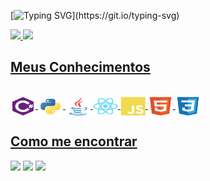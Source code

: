  [![Typing SVG](https://readme-typing-svg.herokuapp.com?color=000000F7&size=25&&center=true&vCenter=true&width=660&lines=Olá!+👋+Me+chamo+Brenda+Assunção.;+Sejam+bem+vindos+ao+meu+perfil!;+Sou+formada+em+Ciência+da+Computação.;+Atualmente+atuo+como+desenvolvedora+Back-End.)](https://git.io/typing-svg)
 <div>
  <a href="https://github.com/brenda-programmer">
  <img height="180em" src="https://github-readme-stats.vercel.app/api?username=brenda-programmer&show_icons=true&theme=dracula&include_all_commits=true&count_private=true"/>
  <img height="180em" src="https://github-readme-stats.vercel.app/api/top-langs/?username=brenda-programmer&layout=compact&langs_count=7&theme=dracula"/>
</div>
 
 ## Meus Conhecimentos
 
 <div style="display: inline_block"><br>
   <img align="center" alt="brenda-programmer-Csharp" height="30" width="40" src="https://raw.githubusercontent.com/devicons/devicon/master/icons/csharp/csharp-plain.svg">
  <img align="center" alt="brenda-programmer-Python" height="30" width="40" src="https://raw.githubusercontent.com/devicons/devicon/master/icons/python/python-original.svg">
  <img align="center" alt="brenda-programmer-Java" height="30" width="40" src="https://raw.githubusercontent.com/devicons/devicon/master/icons/java/java-original.svg">
   <img align="center" alt="brenda-programmer-React" height="30" width="40" src="https://raw.githubusercontent.com/devicons/devicon/master/icons/react/react-original.svg">
  <img align="center" alt="brenda-programmer-Js" height="30" width="40" src="https://raw.githubusercontent.com/devicons/devicon/master/icons/javascript/javascript-plain.svg">
  <img align="center" alt="brenda-programmer-HTML" height="30" width="40" src="https://raw.githubusercontent.com/devicons/devicon/master/icons/html5/html5-original.svg">
  <img align="center" alt="brenda-programmer-CSS" height="30" width="40" src="https://raw.githubusercontent.com/devicons/devicon/master/icons/css3/css3-original.svg">
</div>
 
 ## Como me encontrar
<div> 
  <a href="https://instagram.com/brenda.programmer" target="_blank"><img src="https://img.shields.io/badge/-Instagram-%23E4405F?style=for-the-badge&logo=instagram&logoColor=white" target="_blank"></a>
  <a href = "mailto:brenda.programmer@gmail.com.br"><img src="https://img.shields.io/badge/-Gmail-%23333?style=for-the-badge&logo=gmail&logoColor=white" target="_blank"></a>
  <a href="https://www.linkedin.com/in/brenda-assun%C3%A7%C3%A3o/" target="_blank"><img src="https://img.shields.io/badge/-LinkedIn-%230077B5?style=for-the-badge&logo=linkedin&logoColor=white" target="_blank"></a> 
 
</div>
  
